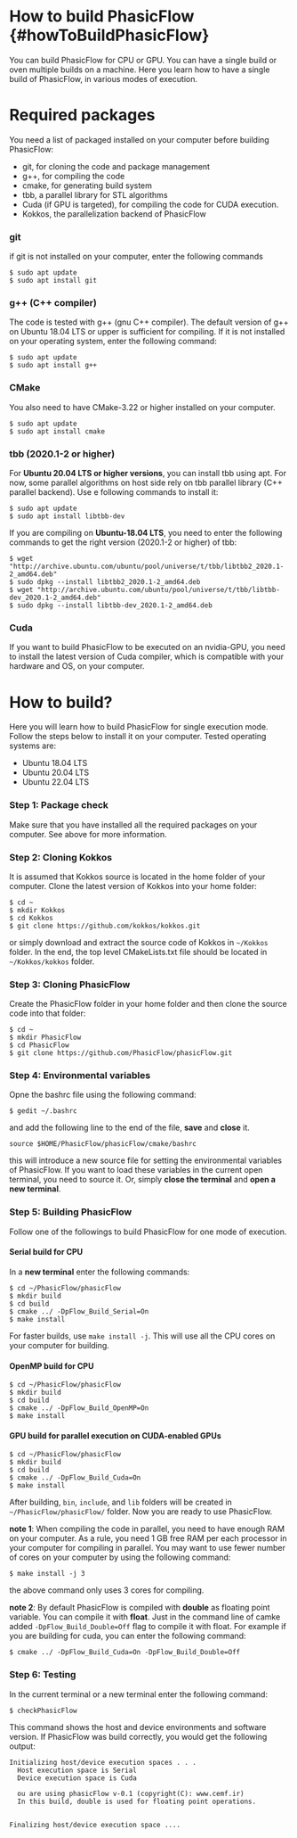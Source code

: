 # How to build PhasicFlow {#howToBuildPhasicFlow}

You can build PhasicFlow for CPU or GPU. You can have a single build or oven multiple builds on a machine. Here you learn how to have a single build of PhasicFlow, in various modes of execution. 

# Required packages
You need a list of packaged installed on your computer before building PhasicFlow:
* git, for cloning the code and package management
* g++, for compiling the code
* cmake, for generating build system
* tbb, a parallel library for STL algorithms
* Cuda (if GPU is targeted), for compiling the code for CUDA execution.
* Kokkos, the parallelization backend of PhasicFlow 

### git 
if git is not installed on your computer, enter the following commands 
```
$ sudo apt update
$ sudo apt install git
```
 

### g++ (C++ compiler)
The code is tested with g++ (gnu C++ compiler). The default version of g++ on Ubuntu 18.04 LTS or upper is sufficient for compiling. If it is not installed on your operating system, enter the following command:

``` 
$ sudo apt update
$ sudo apt install g++
```


### CMake
You also need to have CMake-3.22 or higher installed on your computer.
``` 
$ sudo apt update
$ sudo apt install cmake
```

### tbb (2020.1-2 or higher)
For **Ubuntu 20.04 LTS or higher versions**, you can install tbb using apt. For now, some parallel algorithms on host side rely on tbb parallel library (C++ parallel backend). Use e following commands to install it:
```
$ sudo apt update
$ sudo apt install libtbb-dev
```
If you are compiling on **Ubuntu-18.04 LTS**, you need to enter the following commands to get the right version (2020.1-2 or higher) of tbb:
```
$ wget "http://archive.ubuntu.com/ubuntu/pool/universe/t/tbb/libtbb2_2020.1-2_amd64.deb"
$ sudo dpkg --install libtbb2_2020.1-2_amd64.deb
$ wget "http://archive.ubuntu.com/ubuntu/pool/universe/t/tbb/libtbb-dev_2020.1-2_amd64.deb"
$ sudo dpkg --install libtbb-dev_2020.1-2_amd64.deb
```
### Cuda
If you want to build PhasicFlow to be executed on an nvidia-GPU, you need to install the latest version of Cuda compiler, which is compatible with your hardware and OS, on your computer. 

# How to build? 
Here you will learn how to build PhasicFlow for single execution mode. Follow the steps below to install it on your computer. 
Tested operating systems are:
* Ubuntu 18.04 LTS
* Ubuntu 20.04 LTS
* Ubuntu 22.04 LTS

### Step 1: Package check
Make sure that you have installed all the required packages on your computer. See above for more information.

### Step 2: Cloning Kokkos
It is assumed that Kokkos source is located in the home folder of your computer. Clone the latest version of Kokkos into your home folder:
```
$ cd ~
$ mkdir Kokkos
$ cd Kokkos
$ git clone https://github.com/kokkos/kokkos.git
```
or simply download and extract the source code of Kokkos in `~/Kokkos` folder. In the end, the top level CMakeLists.txt file should be located in `~/Kokkos/kokkos` folder. 

### Step 3: Cloning PhasicFlow
Create the PhasicFlow folder in your home folder and then clone the source code into that folder:
```
$ cd ~
$ mkdir PhasicFlow
$ cd PhasicFlow
$ git clone https://github.com/PhasicFlow/phasicFlow.git
```
### Step 4: Environmental variables
Opne the bashrc file using the following command:

`$ gedit ~/.bashrc`

and add the following line to the end of the file, **save** and **close** it.

`source $HOME/PhasicFlow/phasicFlow/cmake/bashrc`

this will introduce a new source file for setting the environmental variables of PhasicFlow. If you want to load these variables in the current open terminal, you need to source it. Or, simply **close the terminal** and **open a new terminal**.

### Step 5: Building PhasicFlow
Follow one of the followings to build PhasicFlow for one mode of execution.
#### Serial build for CPU
In a **new terminal** enter the following commands:
```
$ cd ~/PhasicFlow/phasicFlow
$ mkdir build
$ cd build
$ cmake ../ -DpFlow_Build_Serial=On
$ make install
```
For faster builds, use `make install -j`. This will use all the CPU cores on your computer for building. 
#### OpenMP build for CPU
```
$ cd ~/PhasicFlow/phasicFlow
$ mkdir build
$ cd build
$ cmake ../ -DpFlow_Build_OpenMP=On
$ make install
```
#### GPU build for parallel execution on CUDA-enabled GPUs
```
$ cd ~/PhasicFlow/phasicFlow
$ mkdir build
$ cd build
$ cmake ../ -DpFlow_Build_Cuda=On
$ make install
```

After building, `bin`, `include`, and `lib` folders will be created in `~/PhasicFlow/phasicFlow/` folder. Now you are ready to use PhasicFlow.

**note 1**: When compiling the code in parallel, you need to have enough RAM on your computer. As a rule, you need 1 GB free RAM per each processor in your computer for compiling in parallel.
You may want to use fewer number of cores on your computer by using the following command:

`$ make install -j 3`

the above command only uses 3 cores for compiling. 

**note 2**: By default PhasicFlow is compiled with **double** as floating point variable. You can compile it with **float**. Just in the command line of camke added `-DpFlow_Build_Double=Off` flag to compile it with float. For example if you are building for cuda, you can enter the following command:

`$ cmake ../ -DpFlow_Build_Cuda=On -DpFlow_Build_Double=Off`

### Step 6: Testing
In the current terminal or a new terminal enter the following command:

`$ checkPhasicFlow`

This command shows the host and device environments and software version. If PhasicFlow was build correctly, you would get the following output:
```
Initializing host/device execution spaces . . . 
  Host execution space is Serial
  Device execution space is Cuda

  ou are using phasicFlow v-0.1 (copyright(C): www.cemf.ir)
  In this build, double is used for floating point operations.


Finalizing host/device execution space ....
```
